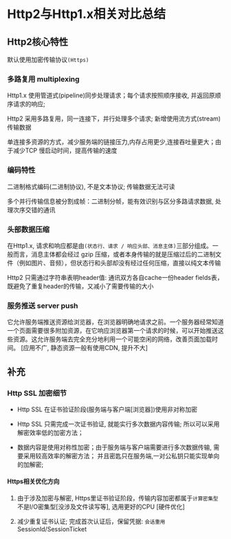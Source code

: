# Http2与Http1.x相关对比总结

## Http2核心特性

默认使用加密传输协议`(Https)`

### 多路复用 multiplexing

Http1.x 使用管道式(pipeline)同步处理请求；每个请求按照顺序接收, 并返回原顺序请求的响应; 

Http2 采用多路复用，同一连接下，并行处理多个请求; 新增使用流方式(stream)传输数据

单连接多资源的方式，减少服务端的链接压力,内存占用更少,连接吞吐量更大；由于减少TCP 慢启动时间，提高传输的速度

### 编码特性

二进制格式编码(二进制协议), 不是文本协议; 传输数据无法可读

多个并行传输信息被分割成帧：二进制分帧，能有效识别与区分多路请求数据, 处理次序交错的通讯

### 头部数据压缩

在Http1.x, 请求和响应都是由`(状态行、请求 / 响应头部、消息主体)`三部分组成。一般而言，消息主体都会经过 gzip 压缩，或者本身传输的就是压缩过后的二进制文件（例如图片、音频），但状态行和头部却没有经过任何压缩，直接以纯文本传输

Http2 只需通过字符串表明header值: 通讯双方各自cache一份header fields表，既避免了重复header的传输，又减小了需要传输的大小

### 服务推送 server push

它允许服务端推送资源给浏览器，在浏览器明确地请求之前。一个服务器经常知道一个页面需要很多附加资源，在它响应浏览器第一个请求的时候，可以开始推送这些资源。这允许服务端去完全充分地利用一个可能空闲的网络，改善页面加载时间。 [应用不广, 静态资源一般有使用CDN, 提升不大]

## 补充

### Http SSL 加密细节

- Http SSL 在证书验证阶段(服务端与客户端[浏览器])使用非对称加密

- Http SSL 只需完成一次证书验证, 就能实行多次数据内容传输; 所以可以采用解密效率低的加密方法；

- 数据内容是使用对称性加密；由于服务端与客户端需要进行多次数据传输, 需要采用较高效率的解密方法；
并且密匙只在服务端,一对公私钥只能实现单向的加解密;

#### Https相关优化方向

1. 由于涉及加密与解密, Https里证书验证阶段，传输内容加密都属于`计算密集型` 不是I/O密集型[没涉及文件读写等], 选用更好的CPU [硬件优化]

2. 减少重复证书认证; 完成首次认证后，保留凭据: `会话重用` SessionId/SessionTicket
